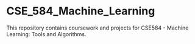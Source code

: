 # CSE_584_Machine_Learning
This repository contains coursework and projects for CSE584 - Machine Learning: Tools and Algorithms. 
